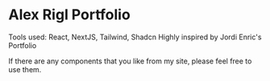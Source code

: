 # Alex Rigl Portfolio

Tools used: React, NextJS, Tailwind, Shadcn
Highly inspired by Jordi Enric's Portfolio 

If there are any components that you like from my site, please feel free to use them. 
